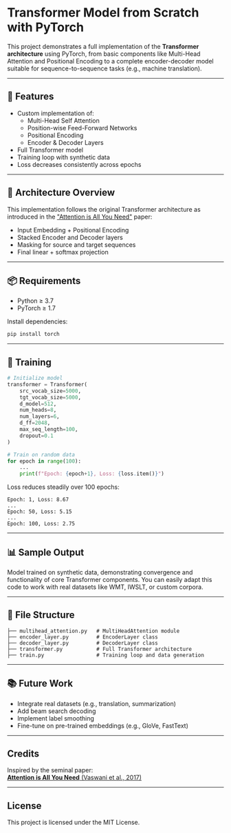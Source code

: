 # Transformer Model from Scratch with PyTorch

This project demonstrates a full implementation of the **Transformer architecture** using PyTorch, from basic components like Multi-Head Attention and Positional Encoding to a complete encoder-decoder model suitable for sequence-to-sequence tasks (e.g., machine translation).

---

## 🚀 Features

- Custom implementation of:
  - Multi-Head Self Attention
  - Position-wise Feed-Forward Networks
  - Positional Encoding
  - Encoder & Decoder Layers
- Full Transformer model
- Training loop with synthetic data
- Loss decreases consistently across epochs

---

## 🧱 Architecture Overview

This implementation follows the original Transformer architecture as introduced in the ["Attention is All You Need"](https://arxiv.org/abs/1706.03762) paper:

- Input Embedding + Positional Encoding
- Stacked Encoder and Decoder layers
- Masking for source and target sequences
- Final linear + softmax projection

---

## 📦 Requirements

- Python ≥ 3.7
- PyTorch ≥ 1.7

Install dependencies:
```bash
pip install torch
```

---

## 🧪 Training

```python
# Initialize model
transformer = Transformer(
    src_vocab_size=5000,
    tgt_vocab_size=5000,
    d_model=512,
    num_heads=8,
    num_layers=6,
    d_ff=2048,
    max_seq_length=100,
    dropout=0.1
)

# Train on random data
for epoch in range(100):
    ...
    print(f"Epoch: {epoch+1}, Loss: {loss.item()}")
```

Loss reduces steadily over 100 epochs:

```
Epoch: 1, Loss: 8.67
...
Epoch: 50, Loss: 5.15
...
Epoch: 100, Loss: 2.75
```

---

## 📊 Sample Output

Model trained on synthetic data, demonstrating convergence and functionality of core Transformer components. You can easily adapt this code to work with real datasets like WMT, IWSLT, or custom corpora.

---

## 📁 File Structure

```
├── multihead_attention.py   # MultiHeadAttention module
├── encoder_layer.py         # EncoderLayer class
├── decoder_layer.py         # DecoderLayer class
├── transformer.py           # Full Transformer architecture
├── train.py                 # Training loop and data generation
```

---

## 📚 Future Work

- Integrate real datasets (e.g., translation, summarization)
- Add beam search decoding
- Implement label smoothing
- Fine-tune on pre-trained embeddings (e.g., GloVe, FastText)

---

## Credits

Inspired by the seminal paper:  
[**Attention is All You Need** (Vaswani et al., 2017)](https://arxiv.org/abs/1706.03762)

---

## License

This project is licensed under the MIT License.
